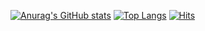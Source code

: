 [![Anurag's GitHub stats](https://github-readme-stats.vercel.app/api?username=moon-9999)](https://github.com/anuraghazra/github-readme-stats)
[![Top Langs](https://github-readme-stats.vercel.app/api/top-langs/?username=moon-9999&layout=compact)](https://github.com/anuraghazra/github-readme-stats)
[![Hits](https://hits.seeyoufarm.com/api/count/incr/badge.svg?url=https%3A%2F%2Fgithub.com%2Fmoon-9999&count_bg=%2379C83D&title_bg=%23555555&icon=&icon_color=%23E7E7E7&title=hits&edge_flat=false)](https://hits.seeyoufarm.com)
